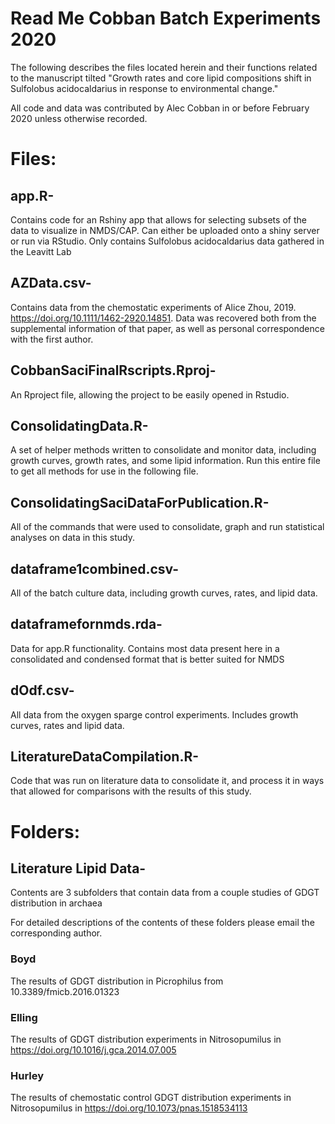 # Read Me Cobban Batch Experiments 2020

The following describes the files located herein and their functions related to the manuscript tilted "Growth rates and core lipid compositions shift in Sulfolobus acidocaldarius in response to environmental change." 

All code and data was contributed by Alec Cobban in or before February 2020 unless otherwise recorded.

# Files:

## app.R-
Contains code for an Rshiny app that allows for selecting subsets of the data to visualize in NMDS/CAP. Can either be uploaded onto a shiny server or run via RStudio. Only contains Sulfolobus acidocaldarius data gathered in the Leavitt Lab

## AZData.csv-
Contains data from the chemostatic experiments of Alice Zhou, 2019. https://doi.org/10.1111/1462-2920.14851. Data was recovered both from the supplemental information of that paper, as well as personal correspondence with the first author. 

## CobbanSaciFinalRscripts.Rproj-
An Rproject file, allowing the project to be easily opened in Rstudio. 
## ConsolidatingData.R-
A set of helper methods written to consolidate and monitor data, including growth curves, growth rates, and some lipid information. Run this entire file to get all methods for use in the following file.

## ConsolidatingSaciDataForPublication.R-
All of the commands that were used to consolidate, graph and run statistical analyses on data in this study. 

## dataframe1combined.csv-
All of the batch culture data, including growth curves, rates, and lipid data.

## dataframefornmds.rda-
Data for app.R functionality. Contains most data present here in a consolidated and condensed format that is better suited for NMDS

## dOdf.csv-
All data from the oxygen sparge control experiments. Includes growth curves, rates and lipid data. 

## LiteratureDataCompilation.R-
Code that was run on literature data to consolidate it, and process it in ways that allowed for comparisons with the results of this study. 


# Folders:
## Literature Lipid Data-
Contents are 3 subfolders that contain data from a couple studies of GDGT distribution in archaea

For detailed descriptions of the contents of these folders please email the corresponding author.

### Boyd
The results of GDGT distribution in Picrophilus from 10.3389/fmicb.2016.01323


### Elling
The results of GDGT distribution experiments in Nitrosopumilus in https://doi.org/10.1016/j.gca.2014.07.005

### Hurley
The results of chemostatic control GDGT distribution experiments in Nitrosopumilus in https://doi.org/10.1073/pnas.1518534113